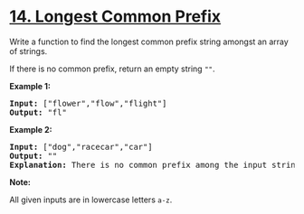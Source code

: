 <h1 class="title__20p2"><a href="https://leetcode-cn.com/problems/longest-common-prefix/">14. Longest Common Prefix</a></h1>

<div><p>Write a function to find the longest common prefix string amongst an array of strings.</p>

<p>If there is no common prefix, return an empty string <code>""</code>.</p>

<p><strong>Example 1:</strong></p>

<pre><strong>Input: </strong>["flower","flow","flight"]
<strong>Output:</strong> "fl"
</pre>

<p><strong>Example 2:</strong></p>

<pre><strong>Input: </strong>["dog","racecar","car"]
<strong>Output:</strong> ""
<strong>Explanation:</strong> There is no common prefix among the input strings.
</pre>

<p><strong>Note:</strong></p>

<p>All given inputs are in lowercase letters <code>a-z</code>.</p>
</div>